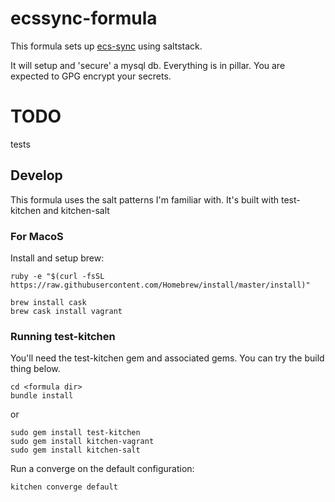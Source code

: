 # ecssync-formula

This formula sets up [ecs-sync](https://github.com/EMCECS/ecs-sync) using saltstack. 

It will setup and 'secure' a mysql db. Everything is in pillar. You are expected to GPG encrypt your secrets.

# TODO

tests

## Develop

This formula uses the salt patterns I'm familiar with. It's built with test-kitchen and kitchen-salt


### For MacoS
Install and setup brew:
```
ruby -e "$(curl -fsSL https://raw.githubusercontent.com/Homebrew/install/master/install)"
```

```
brew install cask
brew cask install vagrant
```


### Running test-kitchen

You'll need the test-kitchen gem and associated gems. You can try the build thing below.
```
cd <formula dir>
bundle install
```
or
```
sudo gem install test-kitchen
sudo gem install kitchen-vagrant
sudo gem install kitchen-salt
```

Run a converge on the default configuration:
```
kitchen converge default
```
